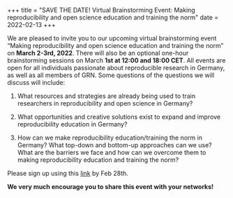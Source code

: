 +++
title = "SAVE THE DATE! Virtual Brainstorming Event: Making reproducibility and open science education and training the norm"
date = 2022-02-13
+++

We are pleased to invite you to our upcoming virtual brainstorming event “Making reproducibility and open science education and training the norm” on **March 2-3rd, 2022**. There will also be an optional one-hour brainstorming sessions on March **1st at 12:00 and 18:00 CET**. All events are open for all individuals passionate about reproducible research in Germany, as well as all members of GRN. Some questions of the questions we will discuss will include:


1. What resources and strategies are already being used to train researchers in reproducibility and open science in Germany?

2. What opportunities and creative solutions exist to expand and improve reproducibility education in Germany?

3. How can we make reproducibility education/training the norm in Germany? What top-down and bottom-up approaches can we use? What are the barriers we face and how can we overcome them to making reproducibility education and training the norm?

 
Please sign up using this [link](https://www.bihealth.org/en/translation/innovation-enabler/quest-center/events/making-reproducibility-and-open-science-education-and-training-the-norm-a-virtual-brainstorming-event) by Feb 28th.
 
**We very much encourage you to share this event with your networks!**
